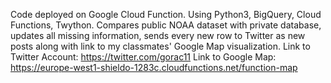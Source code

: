 Code deployed on Google Cloud Function. Using Python3, BigQuery, Cloud Functions, Twython. 
Compares public NOAA dataset with private database, 
updates all missing information, sends every new row to Twitter as new posts along with link to my classmates' Google Map visualization. 
Link to Twitter Account: https://twitter.com/gorac11
Link to Google Map: https://europe-west1-shieldo-1283c.cloudfunctions.net/function-map
